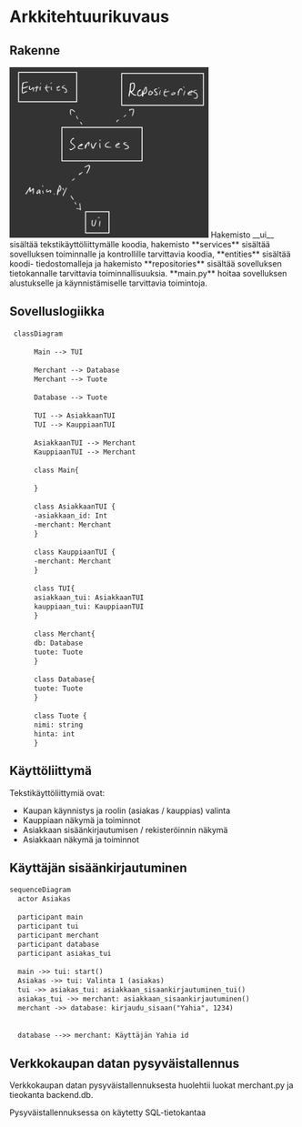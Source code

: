 # Arkkitehtuurikuvaus
## Rakenne
<img src=./IMG_0055.jpeg width="350" height="300">
Hakemisto __ui__ sisältää tekstikäyttöliittymälle koodia, hakemisto **services** sisältää sovelluksen toiminnalle ja kontrollille tarvittavia koodia, **entities** sisältää koodi- tiedostomalleja ja hakemisto **repositories** sisältää sovelluksen tietokannalle tarvittavia toiminnallisuuksia. **main.py** hoitaa sovelluksen alustukselle ja käynnistämiselle tarvittavia toimintoja. 

## Sovelluslogiikka

```mermaid
 classDiagram
 
      Main --> TUI
 
      Merchant --> Database
      Merchant --> Tuote
 
      Database --> Tuote
      
      TUI --> AsiakkaanTUI
      TUI --> KauppiaanTUI
      
      AsiakkaanTUI --> Merchant
      KauppiaanTUI --> Merchant
      
      class Main{
      
      }
      
      class AsiakkaanTUI {
      -asiakkaan_id: Int
      -merchant: Merchant
      }
      
      class KauppiaanTUI {
      -merchant: Merchant
      }
      
      class TUI{
      asiakkaan_tui: AsiakkaanTUI
      kauppiaan_tui: KauppiaanTUI
      }
      
      class Merchant{
      db: Database
      tuote: Tuote
      }
      
      class Database{
      tuote: Tuote
      }
      
      class Tuote {
      nimi: string
      hinta: int
      }  
```
## Käyttöliittymä
Tekstikäyttöliittymiä ovat:
- Kaupan käynnistys ja roolin (asiakas / kauppias) valinta
- Kauppiaan näkymä ja toiminnot
- Asiakkaan sisäänkirjautumisen / rekisteröinnin näkymä
- Asiakkaan näkymä ja toiminnot

## Käyttäjän sisäänkirjautuminen
```mermaid
sequenceDiagram
  actor Asiakas
  
  participant main
  participant tui
  participant merchant
  participant database
  participant asiakas_tui
  
  main ->> tui: start()
  Asiakas ->> tui: Valinta 1 (asiakas)
  tui ->> asiakas_tui: asiakkaan_sisaankirjautuminen_tui()
  asiakas_tui ->> merchant: asiakkaan_sisaankirjautuminen()
  merchant ->> database: kirjaudu_sisaan("Yahia", 1234)
  
  
  database -->> merchant: Käyttäjän Yahia id
```

## Verkkokaupan datan pysyväistallennus
Verkkokaupan datan pysyväistallennuksesta huolehtii luokat merchant.py ja tieokanta backend.db.

Pysyväistallennuksessa on käytetty SQL-tietokantaa
